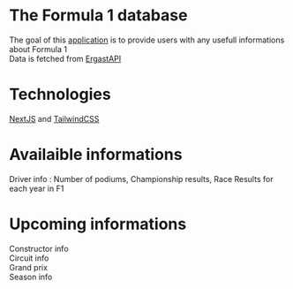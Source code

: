 # The Formula 1 database

The goal of this [application](https://formula-1-database.vercel.app/) is to provide users with any usefull informations about Formula 1 <br/>
Data is fetched from [ErgastAPI](http://ergast.com/mrd/)

# Technologies

[NextJS](https://nextjs.org/) and [TailwindCSS](https://tailwindcss.com/)

# Availaible informations

Driver info : Number of podiums, Championship results, Race Results for each year in F1 <br/>

# Upcoming informations

Constructor info<br/>
Circuit info<br/>
Grand prix<br/>
Season info<br/>
